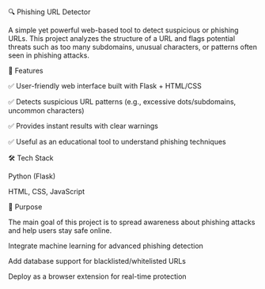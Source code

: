 🔍 Phishing URL Detector

A simple yet powerful web-based tool to detect suspicious or phishing URLs.
This project analyzes the structure of a URL and flags potential threats such as too many subdomains, unusual characters, or patterns often seen in phishing attacks.

🚀 Features

✅ User-friendly web interface built with Flask + HTML/CSS

✅ Detects suspicious URL patterns (e.g., excessive dots/subdomains, uncommon characters)

✅ Provides instant results with clear warnings

✅ Useful as an educational tool to understand phishing techniques

🛠️ Tech Stack

Python (Flask)

HTML, CSS, JavaScript

🎯 Purpose

The main goal of this project is to spread awareness about phishing attacks and help users stay safe online.


Integrate machine learning for advanced phishing detection

Add database support for blacklisted/whitelisted URLs

Deploy as a browser extension for real-time protection
